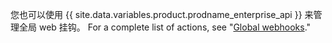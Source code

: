 您也可以使用 {{ site.data.variables.product.prodname_enterprise_api }} 来管理全局 web 挂钩。 For a complete list of actions, see "[Global webhooks](/v3/enterprise-admin/global_webhooks)."
